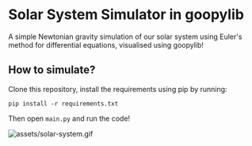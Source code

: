 # Solar System Simulator in goopylib

A simple Newtonian gravity simulation of our solar system using Euler's method for differential equations, visualised using goopylib!

## How to simulate?

Clone this repository, install the requirements using pip by running:

```terminal
pip install -r requirements.txt
```

Then open `main.py` and run the code!

![assets/solar-system.gif](assets/solar-system.gif)
